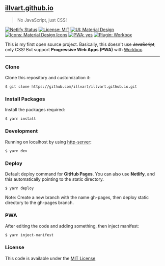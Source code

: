 ## [illvart.github.io](https://github.com/illvart/illvart.github.io)

> No JavaScript, just CSS!

[![Netlify Status](https://api.netlify.com/api/v1/badges/0392af17-3c20-4278-8139-7dbabd347d5c/deploy-status)](https://app.netlify.com/sites/illvart/deploys)
[![License: MIT](https://img.shields.io/badge/License-MIT-blue.svg)](LICENSE)
[![UI: Material Design](https://img.shields.io/badge/UI-Material%20Design-%23FF4081.svg)](https://material.io)
[![Icons: Material Design Icons](https://img.shields.io/badge/Icons-Material%20Design%20Icons-%232196F3.svg)](https://github.com/templarian/MaterialDesign/)
[![PWA: yes](https://img.shields.io/badge/PWA-yes-%235A0FC8.svg)](https://developers.google.com/web/progressive-web-apps/)
[![Plugin: Workbox](https://img.shields.io/badge/Plugin-Workbox-%23F57C00.svg)](https://github.com/GoogleChrome/workbox)

This is my first open source project. Basically, this doesn't use ~~JavaScript~~, only CSS! But support **Progressive Web Apps (PWA)** with [Workbox](https://github.com/GoogleChrome/workbox).

---

### Clone
 Clone this repository and customization it:
```
$ git clone https://github.com/illvart/illvart.github.io.git
```

### Install Packages
Install the packages required:
```
$ yarn install
```

### Development
Running on localhost by using [http-server](https://github.com/indexzero/http-server):
```
$ yarn dev
```

### Deploy
Default deploy command for **GitHub Pages**. You can also use **Netlify**, and this automatically pointing to the static directory.
```
$ yarn deploy
```
Note: Create a new branch with the name gh-pages, then deploy static directory to the gh-pages branch.

### PWA
After editing the code and adding something, then inject manifest:
```
$ yarn inject-manifest
```

### License
This code is available under the [MIT License](LICENSE)